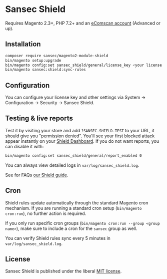 # Sansec Shield

Requires Magento 2.3+, PHP 7.2+ and an [eComscan account](https://sansec.io/pricing) (Advanced or up).

## Installation

```bash
composer require sansec/magento2-module-shield
bin/magento setup:upgrade
bin/magento config:set sansec_shield/general/license_key <your license key>
bin/magento sansec:shield:sync-rules
```

## Configuration

You can configure your license key and other settings via System → Configuration → Security → Sansec Shield.

## Testing & live reports

Test it by visiting your store and add `?SANSEC-SHIELD-TEST` to your URL, it should give you "permission denied". You'll see your first blocked attack appear instantly on your [Shield Dashboard](https://dashboard.sansec.io/d/account/shield). If you do not want reports, you can disable it with:

```bash
bin/magento config:set sansec_shield/general/report_enabled 0
```

You can always view detailed logs in `var/log/sansec_shield.log`.

See for FAQs [our Shield guide](https://sansec.io/shield).

## Cron

Shield rules update automatically through the standard Magento cron mechanism. If you are running a standard cron setup (`bin/magento cron:run`), no further action is required.

If you only run specific cron groups (`bin/magento cron:run --group <group name>`), make sure to include a cron for the `sansec` group as well.

You can verify Shield rules sync every 5 minutes in `var/log/sansec_shield.log`.

## License

Sansec Shield is published under the liberal [MIT license](./LICENSE).
